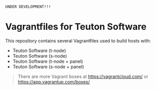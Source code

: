 
`UNDER DEVELOPMENT!!!`

# Vagrantfiles for Teuton Software

This repository contains several Vagrantfiles used to build hosts with:
* Teuton Software (t-node)
* Teuton Software (s-node)
* Teuton Software (t-node + panel)
* Teuton Software (s-node + panel)

> There are more Vagrant boxes at https://vagrantcloud.com/ or https://app.vagrantup.com/boxes/
